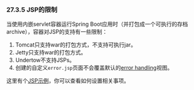 ### 27.3.5 JSP的限制

当使用内嵌servlet容器运行Spring Boot应用时（并打包成一个可执行的存档archive），容器对JSP的支持有一些限制：

1. Tomcat只支持war的打包方式，不支持可执行jar。
2. Jetty只支持war的打包方式。
3. Undertow不支持JSPs。
4. 创建的自定义`error.jsp`页面不会覆盖默认的[error handling](http://docs.spring.io/spring-boot/docs/1.4.1.RELEASE/reference/htmlsingle/#boot-features-error-handling)视图。

这里有个[JSP示例](http://github.com/spring-projects/spring-boot/tree/master/spring-boot-samples/spring-boot-sample-web-jsp)，你可以查看如何设置相关事项。
